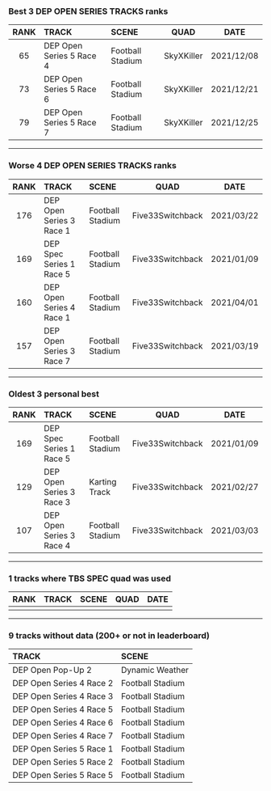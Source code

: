### Best 3 DEP OPEN SERIES TRACKS ranks
|RANK|TRACK|SCENE|QUAD|DATE|
|:---:|:---|:---|:---:|:---:|
|65|DEP Open Series 5 Race 4|Football Stadium|SkyXKiller|2021/12/08|
|73|DEP Open Series 5 Race 6|Football Stadium|SkyXKiller|2021/12/21|
|79|DEP Open Series 5 Race 7|Football Stadium|SkyXKiller|2021/12/25|
---
### Worse 4 DEP OPEN SERIES TRACKS ranks
|RANK|TRACK|SCENE|QUAD|DATE|
|:---:|:---|:---|:---:|:---:|
|176|DEP Open Series 3 Race 1|Football Stadium|Five33Switchback|2021/03/22|
|169|DEP Spec Series 1 Race 5|Football Stadium|Five33Switchback|2021/01/09|
|160|DEP Open Series 4 Race 1|Football Stadium|Five33Switchback|2021/04/01|
|157|DEP Open Series 3 Race 7|Football Stadium|Five33Switchback|2021/03/19|
---
### Oldest 3 personal best
|RANK|TRACK|SCENE|QUAD|DATE|
|:---:|:---|:---|:---:|:---:|
|169|DEP Spec Series 1 Race 5|Football Stadium|Five33Switchback|2021/01/09|
|129|DEP Open Series 3 Race 3|Karting Track|Five33Switchback|2021/02/27|
|107|DEP Open Series 3 Race 4|Football Stadium|Five33Switchback|2021/03/03|
---
### 1 tracks where TBS SPEC quad was used
|RANK|TRACK|SCENE|QUAD|DATE|
|:---:|:---|:---|:---:|:---:|
||||||
---
### 9 tracks without data (200+ or not in leaderboard)
|TRACK|SCENE|
|:---|:---|
|DEP Open Pop-Up 2|Dynamic Weather|
|DEP Open Series 4 Race 2|Football Stadium|
|DEP Open Series 4 Race 3|Football Stadium|
|DEP Open Series 4 Race 5|Football Stadium|
|DEP Open Series 4 Race 6|Football Stadium|
|DEP Open Series 4 Race 7|Football Stadium|
|DEP Open Series 5 Race 1|Football Stadium|
|DEP Open Series 5 Race 2|Football Stadium|
|DEP Open Series 5 Race 5|Football Stadium|
